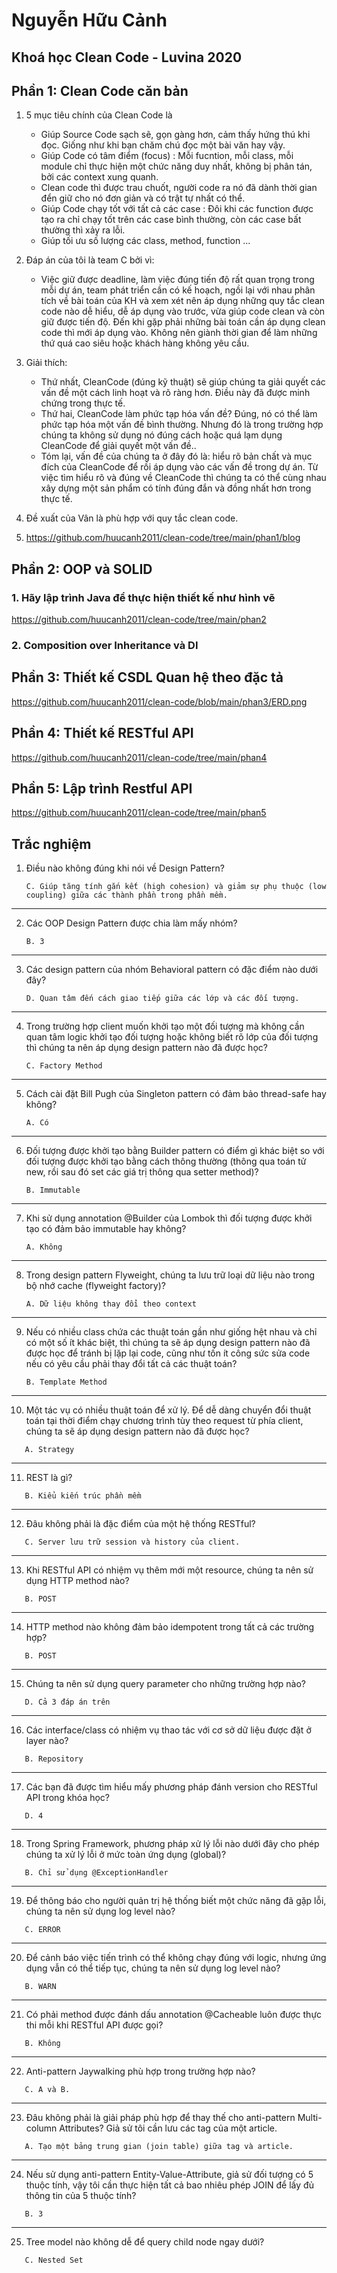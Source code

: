 # Nguyễn Hữu Cảnh
## Khoá học Clean Code - Luvina 2020


## Phần 1: Clean Code căn bản
1. 5 mục tiêu chính của Clean Code là
   - Giúp Source Code sạch sẽ, gọn gàng hơn, cảm thấy hứng thú khi đọc. Giống như khi bạn chăm chú đọc một bài văn hay vậy.
   - Giúp Code có tâm điểm (focus) : Mỗi fucntion, mỗi class, mỗi module chỉ thực hiện một chức năng duy nhất, không bị phân tán, bởi các context xung quanh.
   - Clean code thì được trau chuốt, người code ra nó đã dành thời gian đển giữ cho nó đơn giản và có trật tự nhất có thể.
   - Giúp Code chạy tốt với tất cả các case : Đôi khi các function được tạo ra chỉ chạy tốt trên các case bình thường, còn các case bất thường thì xảy ra lỗi.
   - Giúp tối ưu số lượng các class, method, function ...

2. Đáp án của tôi là team C bởi vì:
   - Việc giữ được deadline, làm việc đúng tiến độ rất quan trọng trong mỗi dự án, team phát triển cần có kế hoạch, ngồi lại với nhau phân tích về bài toán của KH và xem xét nên áp dụng những quy tắc clean code nào dễ hiểu, dễ áp dụng vào trước, vừa giúp code clean và còn giữ được tiến độ. Đến khi gặp phải những bài toán cần áp dụng clean code thì mới áp dụng vào. Không nên giành thời gian để làm những thứ quá cao siêu hoặc khách hàng không yêu cầu.

3. Giải thích:
   - Thứ nhất, CleanCode (đúng kỹ thuật) sẽ giúp chúng ta giải quyết các vấn đề một cách linh hoạt và rõ ràng hơn. Điều này đã được minh chứng trong thực tế.
   - Thứ hai, CleanCode làm phức tạp hóa vấn đề? Đúng, nó có thể làm phức tạp hóa một vấn đề bình thường. Nhưng đó là trong trường hợp chúng ta không sử dụng nó đúng cách hoặc quá lạm dụng CleanCode để giải quyết một vấn đề..
   - Tóm lại, vấn đề của chúng ta ở đây đó là: hiểu rõ bản chất và mục đích của CleanCode để rồi áp dụng vào các vấn đề trong dự án. Từ việc tìm hiểu rõ và đúng về CleanCode thì chúng ta có thể cùng nhau xây dựng một sản phẩm có tính đúng đắn và đồng nhất hơn trong thực tế.

4. Đề xuất của Vân là phù hợp với quy tắc clean code.

5. https://github.com/huucanh2011/clean-code/tree/main/phan1/blog

## Phần 2: OOP và SOLID
### 1. Hãy lập trình Java để thực hiện thiết kế như hình vẽ

https://github.com/huucanh2011/clean-code/tree/main/phan2

### 2. Composition over Inheritance và DI

## Phần 3: Thiết kế CSDL Quan hệ theo đặc tả

https://github.com/huucanh2011/clean-code/blob/main/phan3/ERD.png

## Phần 4: Thiết kế RESTful API

https://github.com/huucanh2011/clean-code/tree/main/phan4

## Phần 5: Lập trình Restful API

https://github.com/huucanh2011/clean-code/tree/main/phan5

## Trắc nghiệm
1. Điều nào không đúng khi nói về Design Pattern?
   ```
   C. Giúp tăng tính gắn kết (high cohesion) và giảm sự phụ thuộc (low coupling) giữa các thành phần trong phần mềm.
   ```
---

2. Các OOP Design Pattern được chia làm mấy nhóm?
   ```
   B. 3
   ```
---

3. Các design pattern của nhóm Behavioral pattern có đặc điểm nào dưới đây?
   ```
   D. Quan tâm đến cách giao tiếp giữa các lớp và các đối tượng.
   ```
---

4. Trong trường hợp client muốn khởi tạo một đối tượng mà không cần quan tâm logic khởi tạo đối tượng hoặc không biết rõ lớp của đối tượng thì chúng ta nên áp dụng design pattern nào đã được học?
   ```
   C. Factory Method
   ```
---

5. Cách cài đặt Bill Pugh của Singleton pattern có đảm bảo thread-safe hay không?
   ```
   A. Có
   ```
---

6. Đối tượng được khởi tạo bằng Builder pattern có điểm gì khác biệt so với đối tượng được khởi tạo bằng cách thông thường (thông qua toán tử new, rồi sau đó set các giá trị thông qua setter method)?
   ```
   B. Immutable
   ```

---

7. Khi sử dụng annotation @Builder của Lombok thì đối tượng được khởi tạo có đảm bảo immutable hay không?
   ```
   A. Không
   ```
---

8. Trong design pattern Flyweight, chúng ta lưu trữ loại dữ liệu nào trong bộ nhớ cache (flyweight factory)?
   ```
   A. Dữ liệu không thay đổi theo context
   ```
---

9. Nếu có nhiều class chứa các thuật toán gần như giống hệt nhau và chỉ có một số ít khác biệt, thì chúng ta sẽ áp dụng design pattern nào đã được học để tránh bị lặp lại code, cũng như tốn ít công sức sửa code nếu có yêu cầu phải thay đổi tất cả các thuật toán?
   ```
   B. Template Method
   ```
---

10. Một tác vụ có nhiều thuật toán để xử lý. Để dễ dàng chuyển đổi thuật toán tại thời điểm chạy chương trình tùy theo request từ phía client, chúng ta sẽ áp dụng design pattern nào đã được học?
   ```
      A. Strategy
   ```
---

11. REST là gì?
   ```
      B. Kiểu kiến trúc phần mềm
   ```

---

12. Đâu không phải là đặc điểm của một hệ thống RESTful?
   ```
      C. Server lưu trữ session và history của client.
   ```
---

13. Khi RESTful API có nhiệm vụ thêm mới một resource, chúng ta nên sử dụng HTTP method nào?
   ```
      B. POST
   ```
---

14. HTTP method nào không đảm bảo idempotent trong tất cả các trường hợp?
   ```
      B. POST
   ```
---

15. Chúng ta nên sử dụng query parameter cho những trường hợp nào?
   ```
      D. Cả 3 đáp án trên
   ```
---

16. Các interface/class có nhiệm vụ thao tác với cơ sở dữ liệu được đặt ở layer nào?
   ```
      B. Repository
   ```
---

17. Các bạn đã được tìm hiểu mấy phương pháp đánh version cho RESTful API trong khóa học?
   ```
      D. 4
   ```
---

18. Trong Spring Framework, phương pháp xử lý lỗi nào dưới đây cho phép chúng ta xử lý lỗi ở mức toàn ứng dụng (global)?
   ```
      B. Chỉ sử dụng @ExceptionHandler
   ```
---

19. Để thông báo cho người quản trị hệ thống biết một chức năng đã gặp lỗi, chúng ta nên sử dụng log level nào?
   ```
      C. ERROR
   ```
---

20. Để cảnh báo việc tiến trình có thể không chạy đúng với logic, nhưng ứng dụng vẫn có thể tiếp tục, chúng ta nên sử dụng log level nào?
   ```
      B. WARN
   ```
---

21. Có phải method được đánh dấu annotation @Cacheable luôn được thực thi mỗi khi RESTful API được gọi?
   ```
      B. Không
   ```

---

22. Anti-pattern Jaywalking phù hợp trong trường hợp nào?
   ```
      C. A và B.
   ```
---

23. Đâu không phải là giải pháp phù hợp để thay thế cho anti-pattern Multi-column Attributes? Giả sử tôi cần lưu các tag của một article.
   ```
      A. Tạo một bảng trung gian (join table) giữa tag và article.
   ```
---

24. Nếu sử dụng anti-pattern Entity-Value-Attribute, giả sử đối tượng có 5 thuộc tính, vậy tôi cần thực hiện tất cả bao nhiêu phép JOIN để lấy đủ thông tin của 5 thuộc tính?
   ```
      B. 3
   ```
---

25. Tree model nào không dễ để query child node ngay dưới?
   ```
      C. Nested Set
   ```